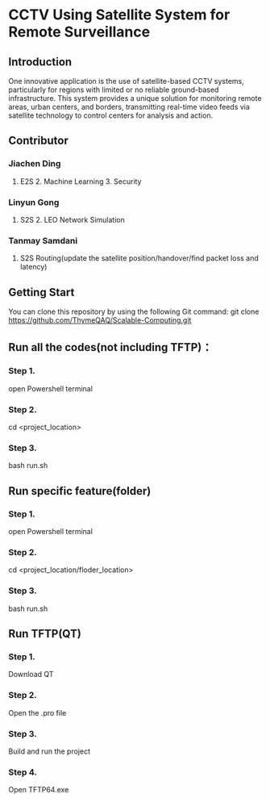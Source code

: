 # CCTV Using Satellite System for Remote Surveillance

## Introduction
One innovative application is the use of satellite-based CCTV systems, particularly for regions with limited or no reliable ground-based infrastructure. This system provides a unique solution for monitoring remote areas, urban centers, and borders, transmitting real-time video feeds via satellite technology to control centers for analysis and action.

## Contributor
### Jiachen Ding
1. E2S 2. Machine Learning 3. Security
### Linyun Gong
1. S2S 2. LEO Network Simulation
### Tanmay Samdani
1. S2S Routing(update the satellite position/handover/find packet loss and latency)


## Getting Start
You can clone this repository by using the following Git command:
git clone https://github.com/ThymeQAQ/Scalable-Computing.git

## Run all the codes(not including TFTP)：
### Step 1.
open Powershell terminal
### Step 2.
cd <project_location>
### Step 3.
bash run.sh

## Run specific feature(folder)
### Step 1.
open Powershell terminal
### Step 2.
cd <project_location/floder_location>
### Step 3.
bash run.sh

## Run TFTP(QT)
### Step 1. 
Download QT  
### Step 2. 
Open the .pro file
### Step 3. 
Build and run the project  
### Step 4. 
Open TFTP64.exe

